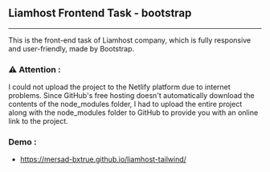 ## Liamhost Frontend Task - bootstrap
---
This is the front-end task of Liamhost company, which is fully responsive and user-friendly, made by Bootstrap.

### ⚠️ Attention :
I could not upload the project to the Netlify platform due to internet problems.
Since GitHub's free hosting doesn't automatically download the contents of the node_modules folder, I had to upload the entire project along with the node_modules folder to GitHub to provide you with an online link to the project.

### Demo :
- https://mersad-bxtrue.github.io/liamhost-tailwind/
